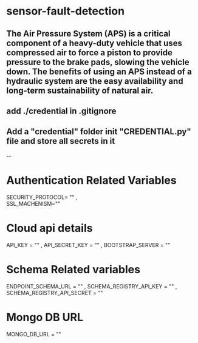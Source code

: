 # sensor-fault-detection
The Air Pressure System (APS) is a critical component of a heavy-duty vehicle that uses compressed air to force a piston to provide pressure to the brake pads, slowing the vehicle down. The benefits of using an APS instead of a hydraulic system are the easy availability and long-term sustainability of natural air.
--
## add ./credential in .gitignore
## Add a "credential" folder init "CREDENTIAL.py" file and store all secrets in it

--
# Authentication Related Variables
SECURITY_PROTOCOL= ""  ,  
SSL_MACHENISM=""


# Cloud api details
API_KEY = ""   , 
API_SECRET_KEY = ""   , 
BOOTSTRAP_SERVER = ""     


# Schema Related variables
ENDPOINT_SCHEMA_URL  = ""    , 
SCHEMA_REGISTRY_API_KEY = ""    , 
SCHEMA_REGISTRY_API_SECRET = ""


# Mongo DB URL
MONGO_DB_URL = ""